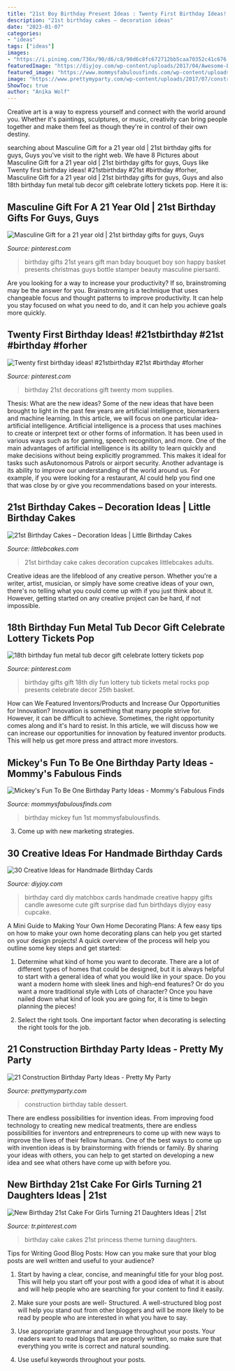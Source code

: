 ```yaml
---
title: "21st Boy Birthday Present Ideas : Twenty First Birthday Ideas! #21stbirthday #21st #birthday #forher"
description: "21st birthday cakes – decoration ideas"
date: "2023-01-07"
categories:
- "ideas"
tags: ["ideas"]
images:
- "https://i.pinimg.com/736x/90/d6/c8/90d6c8fc672712bb5caa70352c41c676.jpg"
featuredImage: "https://diyjoy.com/wp-content/uploads/2017/04/Awesome-Birthday-Card.jpg"
featured_image: "https://www.mommysfabulousfinds.com/wp-content/uploads/2017/07/Mickey-1st-birthday-party-ideas.jpg"
image: "https://www.prettymyparty.com/wp-content/uploads/2017/07/construction-party-ideas-dessert-table.jpg"
ShowToc: true
author: "Anika Wolf"
---
```



Creative art is a way to express yourself and connect with the world around you. Whether it's paintings, sculptures, or music, creativity can bring people together and make them feel as though they're in control of their own destiny.

	

		
searching about Masculine Gift for a 21 year old | 21st birthday gifts for guys, Guys you've visit to the right web. We have 8 Pictures about Masculine Gift for a 21 year old | 21st birthday gifts for guys, Guys like Twenty first birthday ideas! #21stbirthday #21st #birthday #forher, Masculine Gift for a 21 year old | 21st birthday gifts for guys, Guys and also 18th birthday fun metal tub decor gift celebrate lottery tickets pop. Here it is:
		
    
## Masculine Gift For A 21 Year Old | 21st Birthday Gifts For Guys, Guys

<img loading=lazy src="https://i.pinimg.com/736x/2c/32/1b/2c321b41f0bdc68a54bfa1620031ceef--boss-gifts-man-gifts.jpg" onerror="this.onerror=null;this.src='https://tse2.mm.bing.net/th?id=OIP.JYjg1JD2GOiEUV4md9k-sQHaJ4&amp;pid=15.1';" alt="Masculine Gift for a 21 year old | 21st birthday gifts for guys, Guys">

_Source: pinterest.com_

>birthday gifts 21st years gift man bday bouquet boy son happy basket presents christmas guys bottle stamper beauty masculine piersanti. 

	

Are you looking for a way to increase your productivity? If so, brainstroming may be the answer for you. Brainstroming is a technique that uses changeable focus and thought patterns to improve productivity. It can help you stay focused on what you need to do, and it can help you achieve goals more quickly.

    
## Twenty First Birthday Ideas! #21stbirthday #21st #birthday #forher

<img loading=lazy src="https://i.pinimg.com/736x/2b/bc/74/2bbc74dc0855636151f851fe71c5a3a0--twenty-first-birthday-st-birthday.jpg" onerror="this.onerror=null;this.src='https://tse2.mm.bing.net/th?id=OIP.slZfWSnGv6Dl8e6mgUBsIQHaNL&amp;pid=15.1';" alt="Twenty first birthday ideas! #21stbirthday #21st #birthday #forher">

_Source: pinterest.com_

>birthday 21st decorations gift twenty mom supplies. 

	

Thesis: What are the new ideas?
Some of the new ideas that have been brought to light in the past few years are artificial intelligence, biomarkers and machine learning. In this article, we will focus on one particular idea- artificial intelligence. Artificial intelligence is a process that uses machines to create or interpret text or other forms of information. It has been used in various ways such as for gaming, speech recognition, and more. 
One of the main advantages of artificial intelligence is its ability to learn quickly and make decisions without being explicitly programmed. This makes it ideal for tasks such asAutonomous Patrols or airport security. Another advantage is its ability to improve our understanding of the world around us. For example, if you were looking for a restaurant, AI could help you find one that was close by or give you recommendations based on your interests.

    
## 21st Birthday Cakes – Decoration Ideas | Little Birthday Cakes

<img loading=lazy src="http://www.littlebcakes.com/wp-content/uploads/2014/02/21st-Birthday-Cake-Images.jpg" onerror="this.onerror=null;this.src='https://tse4.mm.bing.net/th?id=OIP.-AMWZX2gyPz_UG0hgZ_LWwHaJ4&amp;pid=15.1';" alt="21st Birthday Cakes – Decoration Ideas | Little Birthday Cakes">

_Source: littlebcakes.com_

>21st birthday cake cakes decoration cupcakes littlebcakes adults. 

	

Creative ideas are the lifeblood of any creative person. Whether you're a writer, artist, musician, or simply have some creative ideas of your own, there's no telling what you could come up with if you just think about it. However, getting started on any creative project can be hard, if not impossible.

    
## 18th Birthday Fun Metal Tub Decor Gift Celebrate Lottery Tickets Pop

<img loading=lazy src="https://i.pinimg.com/736x/0f/49/1a/0f491ac6a6ffd40db547b4422925639e--metal-tub-lottery-tickets.jpg" onerror="this.onerror=null;this.src='https://tse2.mm.bing.net/th?id=OIP.Mk2DEtLi2MXao7WiwNZZzwHaMv&amp;pid=15.1';" alt="18th birthday fun metal tub decor gift celebrate lottery tickets pop">

_Source: pinterest.com_

>birthday gifts gift 18th diy fun lottery tub tickets metal rocks pop presents celebrate decor 25th basket. 

	

How can We Featured Inventors/Products and Increase Our Opportunities for Innovation?
Innovation is something that many people strive for. However, it can be difficult to achieve. Sometimes, the right opportunity comes along and it's hard to resist. In this article, we will discuss how we can increase our opportunities for innovation by featured inventor products. This will help us get more press and attract more investors.

    
## Mickey&#039;s Fun To Be One Birthday Party Ideas - Mommy&#039;s Fabulous Finds

<img loading=lazy src="https://www.mommysfabulousfinds.com/wp-content/uploads/2017/07/Mickey-1st-birthday-party-ideas.jpg" onerror="this.onerror=null;this.src='https://tse4.mm.bing.net/th?id=OIP.0Y3JdFfiunRkAhzkiWXtbgHaLE&amp;pid=15.1';" alt="Mickey&#039;s Fun To Be One Birthday Party Ideas - Mommy&#039;s Fabulous Finds">

_Source: mommysfabulousfinds.com_

>birthday mickey fun 1st mommysfabulousfinds. 

	

3. Come up with new marketing strategies.

    
## 30 Creative Ideas For Handmade Birthday Cards

<img loading=lazy src="https://diyjoy.com/wp-content/uploads/2017/04/Awesome-Birthday-Card.jpg" onerror="this.onerror=null;this.src='https://tse2.mm.bing.net/th?id=OIP.4AGTCWIk--UE29vA3xaXZgHaLK&amp;pid=15.1';" alt="30 Creative Ideas for Handmade Birthday Cards">

_Source: diyjoy.com_

>birthday card diy matchbox cards handmade creative happy gifts candle awesome cute gift surprise dad fun birthdays diyjoy easy cupcake. 

	

A Mini Guide to Making Your Own Home Decorating Plans:
A few easy tips on how to make your own home decorating plans can help you get started on your design projects! A quick overview of the process will help you outline some key steps and get started:
1. Determine what kind of home you want to decorate. There are a lot of different types of homes that could be designed, but it is always helpful to start with a general idea of what you would like in your space. Do you want a modern home with sleek lines and high-end features? Or do you want a more traditional style with Lots of character? Once you have nailed down what kind of look you are going for, it is time to begin planning the pieces!

2. Select the right tools. One important factor when decorating is selecting the right tools for the job.

    
## 21 Construction Birthday Party Ideas - Pretty My Party

<img loading=lazy src="https://www.prettymyparty.com/wp-content/uploads/2017/07/construction-party-ideas-dessert-table.jpg" onerror="this.onerror=null;this.src='https://tse2.mm.bing.net/th?id=OIP.FNiygM3jkBkMzPpRjGd0IgHaJ4&amp;pid=15.1';" alt="21 Construction Birthday Party Ideas - Pretty My Party">

_Source: prettymyparty.com_

>construction birthday table dessert. 

	

There are endless possibilities for invention ideas. From improving food technology to creating new medical treatments, there are endless possibilities for inventors and entrepreneurs to come up with new ways to improve the lives of their fellow humans. One of the best ways to come up with invention ideas is by brainstorming with friends or family. By sharing your ideas with others, you can help to get started on developing a new idea and see what others have come up with before you.

    
## New Birthday 21st Cake For Girls Turning 21 Daughters Ideas | 21st

<img loading=lazy src="https://i.pinimg.com/736x/90/d6/c8/90d6c8fc672712bb5caa70352c41c676.jpg" onerror="this.onerror=null;this.src='https://tse1.mm.bing.net/th?id=OIP.zhd66NJFdkXtEqPsR2ljiAAAAA&amp;pid=15.1';" alt="New Birthday 21st Cake For Girls Turning 21 Daughters Ideas | 21st">

_Source: tr.pinterest.com_

>birthday cake cakes 21st princess theme turning daughters. 

	

Tips for Writing Good Blog Posts: How can you make sure that your blog posts are well written and useful to your audience?
1. Start by having a clear, concise, and meaningful title for your blog post. This will help you start off your post with a good idea of what it is about and will help people who are searching for your content to find it easily.
2. Make sure your posts are well- Structured. A well-structured blog post will help you stand out from other bloggers and will be more likely to be read by people who are interested in what you have to say.

3. Use appropriate grammar and language throughout your posts. Your readers want to read blogs that are properly written, so make sure that everything you write is correct and natural sounding.

4. Use useful keywords throughout your posts.

